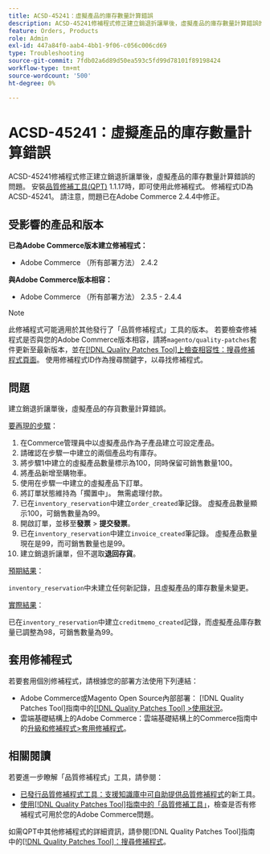 ```yaml
---
title: ACSD-45241：虛擬產品的庫存數量計算錯誤
description: ACSD-45241修補程式修正建立銷退折讓單後，虛擬產品的庫存數量計算錯誤的問題。 安裝[Quality Patches Tool (QPT)](https://experienceleague.adobe.com/zh-hant/docs/commerce-operations/tools/quality-patches-tool/quality-patches-tool-to-self-serve-quality-patches) 1.1.17時，即可使用此修補程式。 修補程式ID為ACSD-45241。 請注意，問題已在Adobe Commerce 2.4.4中修正。
feature: Orders, Products
role: Admin
exl-id: 447a84f0-aab4-4bb1-9f06-c056c006cd69
type: Troubleshooting
source-git-commit: 7fdb02a6d89d50ea593c5fd99d78101f89198424
workflow-type: tm+mt
source-wordcount: '500'
ht-degree: 0%

---
```


# ACSD-45241：虛擬產品的庫存數量計算錯誤

ACSD-45241修補程式修正建立銷退折讓單後，虛擬產品的庫存數量計算錯誤的問題。 安裝[品質修補工具(QPT)](https://experienceleague.adobe.com/zh-hant/docs/commerce-operations/tools/quality-patches-tool/quality-patches-tool-to-self-serve-quality-patches) 1.1.17時，即可使用此修補程式。 修補程式ID為ACSD-45241。 請注意，問題已在Adobe Commerce 2.4.4中修正。

## 受影響的產品和版本

**已為Adobe Commerce版本建立修補程式：**

* Adobe Commerce （所有部署方法） 2.4.2

**與Adobe Commerce版本相容：**

* Adobe Commerce （所有部署方法） 2.3.5 - 2.4.4

>[!NOTE]
>
>此修補程式可能適用於其他發行了「品質修補程式」工具的版本。 若要檢查修補程式是否與您的Adobe Commerce版本相容，請將`magento/quality-patches`套件更新至最新版本，並在[[!DNL Quality Patches Tool]上檢查相容性：搜尋修補程式頁面](https://experienceleague.adobe.com/zh-hant/docs/commerce-operations/tools/quality-patches-tool/quality-patches-tool-to-self-serve-quality-patches)。 使用修補程式ID作為搜尋關鍵字，以尋找修補程式。

## 問題

建立銷退折讓單後，虛擬產品的存貨數量計算錯誤。

<u>要再現的步驟</u>：

1. 在Commerce管理員中以虛擬產品作為子產品建立可設定產品。
1. 請確認在步驟一中建立的兩個產品均有庫存。
1. 將步驟1中建立的虛擬產品數量標示為100，同時保留可銷售數量100。
1. 將產品新增至購物車。
1. 使用在步驟一中建立的虛擬產品下訂單。
1. 將訂單狀態維持為「擱置中」。 無需處理付款。
1. 已在`inventory_reservation`中建立`order_created`筆記錄。 虛擬產品數量顯示100，可銷售數量為99。
1. 開啟訂單，並移至&#x200B;**發票** > **提交發票**。
1. 已在`inventory_reservation`中建立`invoice_created`筆記錄。 虛擬產品數量現在是99，而可銷售數量也是99。
1. 建立銷退折讓單，但不選取&#x200B;**退回存貨**。

<u>預期結果</u>：

`inventory_reservation`中未建立任何新記錄，且虛擬產品的庫存數量未變更。

<u>實際結果</u>：

已在`inventory_reservation`中建立`creditmemo_created`記錄，而虛擬產品庫存數量已調整為98，可銷售數量為99。

## 套用修補程式

若要套用個別修補程式，請根據您的部署方法使用下列連結：

* Adobe Commerce或Magento Open Source內部部署： [!DNL Quality Patches Tool]指南中的[[!DNL Quality Patches Tool] >使用狀況](/help/tools/quality-patches-tool/usage.md)。
* 雲端基礎結構上的Adobe Commerce：雲端基礎結構上的Commerce指南中的[升級和修補程式>套用修補程式](https://experienceleague.adobe.com/docs/commerce-cloud-service/user-guide/develop/upgrade/apply-patches.html?lang=zh-Hant)。

## 相關閱讀

若要進一步瞭解「品質修補程式」工具，請參閱：

* [已發行品質修補程式工具：支援知識庫中可自助提供品質修補程式](https://experienceleague.adobe.com/zh-hant/docs/commerce-operations/tools/quality-patches-tool/quality-patches-tool-to-self-serve-quality-patches)的新工具。
* [使用[!DNL Quality Patches Tool]指南中的「品質修補工具」](/help/tools/quality-patches-tool/patches-available-in-qpt/check-patch-for-magento-issue-with-magento-quality-patches.md)，檢查是否有修補程式可用於您的Adobe Commerce問題。

如需QPT中其他修補程式的詳細資訊，請參閱[!DNL Quality Patches Tool]指南中的[[!DNL Quality Patches Tool]：搜尋修補程式](https://experienceleague.adobe.com/tools/commerce-quality-patches/index.html?lang=zh-Hant)。
